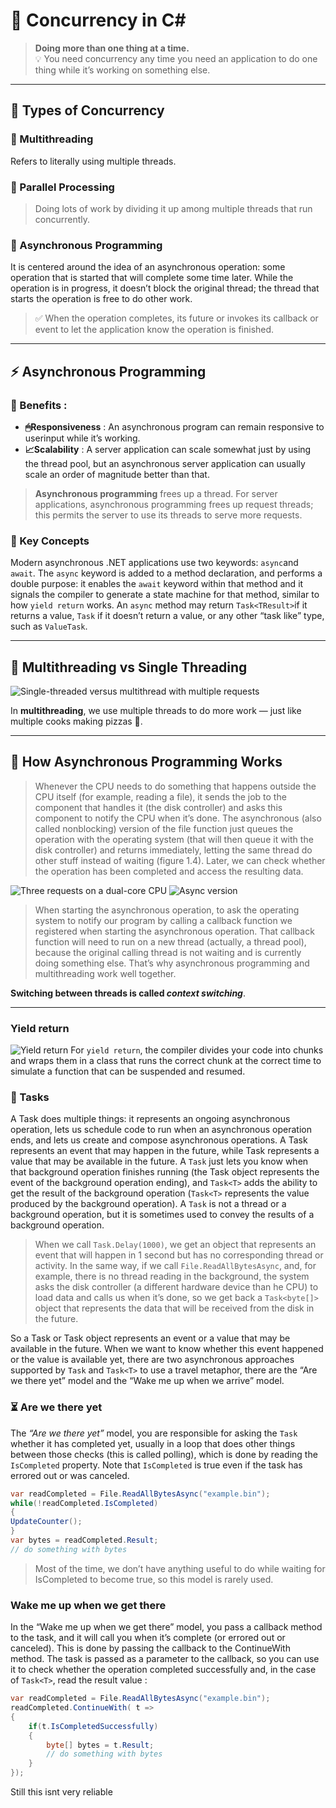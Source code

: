 # 🚀 Concurrency in C#

> **Doing more than one thing at a time.**  
> 💡 You need concurrency any time you need an application to do one thing while it’s working on something else.

---

## 🔀 Types of Concurrency

### 👑 Multithreading
Refers to literally using multiple threads.

### 🎇 Parallel Processing
> Doing lots of work by dividing it up among multiple threads that run concurrently.

### 🧠 Asynchronous Programming
It is centered around the idea of an asynchronous operation: some operation that is started that will complete some time later. While the operation is in progress, it doesn’t block the original thread; the thread that starts the operation is free to do other work.

> ✅ When the operation completes, its future or invokes its callback or event to let the application know the operation is finished.

---

## ⚡ Asynchronous Programming

### 💎 Benefits : 
- **🖱Responsiveness** : An asynchronous program can remain responsive to userinput while it’s working.
- **📈Scalability** : A server application can scale somewhat just by using the thread pool, but an asynchronous server application can usually scale an order of magnitude better than that.

> **Asynchronous programming** frees up a thread. For server applications, asynchronous programming frees up request threads; this permits the server to use its threads to serve more requests.

### 🔑 Key Concepts

Modern asynchronous .NET applications use two keywords: 
`async`and `await`. The `async` keyword is added to a method declaration, and performs
a double purpose: it enables the `await` keyword within that method and it signals the compiler to generate a state machine for that method, similar to how `yield return` works. An `async` method may return `Task<TResult>`if it returns a value, `Task` if it doesn’t return a value, or any other “task like” type, such as `ValueTask`.

---

## 🔄 Multithreading vs Single Threading

![Single-threaded versus multithread with multiple requests](image.png)

In **multithreading**, we use multiple threads to do more work — just like multiple cooks making pizzas 🍕.

---

## 🧬 How Asynchronous Programming Works

> Whenever the CPU needs to do something that happens outside the CPU itself (for example, reading a file), it sends the job to the component that handles it (the disk controller) and asks this component to notify the CPU when it’s done. The asynchronous (also called nonblocking) version of the file function just queues the operation with the operating system (that will then queue it with the disk controller) and returns immediately, letting the same thread do other stuff instead of waiting (figure 1.4). Later, we can check whether the operation has been completed and access the resulting data.

![Three requests on a dual-core CPU](image-1.png)
![Async version](image-2.png)

> When starting the asynchronous operation, to ask the operating system to notify our program by calling a callback function we registered when starting the asynchronous operation. That callback function will need to run on a new thread (actually, a thread pool), because the original calling thread is not waiting and is currently doing something else. That’s why asynchronous programming and multithreading work well together. 

**Switching between threads is called _context switching_**.

---

### Yield return

![Yield return](image-3.png)
For `yield return`, the compiler divides your code into chunks and wraps them in a class that runs the correct chunk at the correct time to simulate a function that can be suspended and resumed.

### 📃 Tasks

A Task does multiple things: it represents an ongoing asynchronous operation, lets us schedule code to run when an asynchronous operation ends, and lets us create and compose asynchronous operations.
A Task represents an event that may happen in the future, while Task<T> represents a value that may be available in the future. A `Task` just lets you know when that background operation finishes running (the Task object represents the event of the background operation ending), and `Task<T>` adds the ability to get the result of the background operation (`Task<T>` represents the value produced by the background operation). A `Task` is not a thread or a background operation, but it is sometimes used to convey the results of a background operation. 

> When we call `Task.Delay(1000)`, we get an object that represents an event that will happen in 1 second but has no corresponding thread or activity. In the same way, if we call `File.ReadAllBytesAsync`, and, for example, there is no thread reading in the background, the system asks the disk controller (a different hardware device than he CPU) to load data and calls us when it’s done, so we get back a `Task<byte[]>` object that represents the data that will be received from the disk in the future.

So a Task or Task<T> object represents an event or a value that may be available in the future. When we want to know whether this event happened or the value is available yet, there are two asynchronous approaches supported by `Task` and `Task<T>` to use a travel metaphor, there are the “Are we there yet” model and the “Wake me up when we arrive” model. 

### ⏳ Are we there yet 

The *“Are we there yet”* model, you are responsible for asking the `Task` whether it has completed yet, usually in a loop that does other things between those checks (this is called polling), which is done by reading the `IsCompleted` property. Note that `IsCompleted` is true even if the task has errored out or was canceled. 

```c#
var readCompleted = File.ReadAllBytesAsync("example.bin");
while(!readCompleted.IsCompleted)
{
UpdateCounter();
}
var bytes = readCompleted.Result;
// do something with bytes
```

> Most of the time, we don’t have anything useful to do while waiting for IsCompleted to become true, so this model is rarely used.

### Wake me up when we get there

In the “Wake me up when we get there” model, you pass a callback method to the task, and it will call you when it’s complete (or errored out or canceled). This is done by passing the callback to the ContinueWith method. The task is passed as a parameter to the callback, so you can use it to check whether the operation completed successfully and, in the case of `Task<T>`, read the result value : 
```c#
var readCompleted = File.ReadAllBytesAsync("example.bin");
readCompleted.ContinueWith( t =>
{
    if(t.IsCompletedSuccessfully)
    {
        byte[] bytes = t.Result;
        // do something with bytes
    }
});
```

Still this isnt very reliable